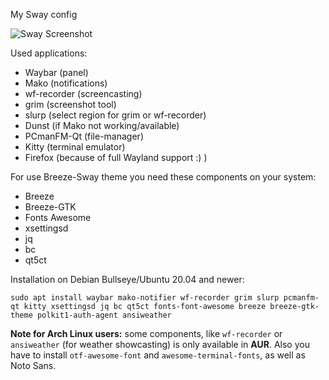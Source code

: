 My Sway config 

![Sway Screenshot](https://github.com/Sunderland93/dotfiles-sway/blob/master/screenshot.png)

Used applications:

* Waybar (panel)
* Mako (notifications)
* wf-recorder (screencasting)
* grim (screenshot tool)
* slurp (select region for grim or wf-recorder)
* Dunst (if Mako not working/available)
* PCmanFM-Qt (file-manager)
* Kitty (terminal emulator)
* Firefox (because of full Wayland support :) )

For use Breeze-Sway theme you need these components on your system:

* Breeze
* Breeze-GTK
* Fonts Awesome
* xsettingsd
* jq
* bc
* qt5ct

Installation on Debian Bullseye/Ubuntu 20.04 and newer:

`sudo apt install waybar mako-notifier wf-recorder grim slurp pcmanfm-qt kitty xsettingsd
jq bc qt5ct fonts-font-awesome breeze breeze-gtk-theme polkit1-auth-agent ansiweather`

**Note for Arch Linux users:** some components, like `wf-recorder` or `ansiweather` (for weather showcasting) is only available in **AUR**. Also you have to install `otf-awesome-font` and `awesome-terminal-fonts`, as well as Noto Sans.
